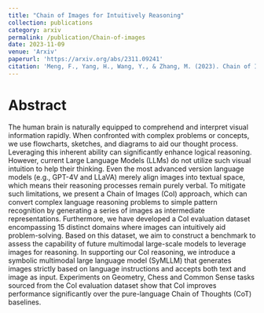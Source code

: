 ```yaml
---
title: "Chain of Images for Intuitively Reasoning"
collection: publications
category: arxiv
permalink: /publication/Chain-of-images
date: 2023-11-09
venue: 'Arxiv'
paperurl: 'https://arxiv.org/abs/2311.09241'
citation: 'Meng, F., Yang, H., Wang, Y., & Zhang, M. (2023). Chain of Images for Intuitively Reasoning. arXiv preprint arXiv:2311.09241.'
---
```



# Abstract

The human brain is naturally equipped to comprehend and interpret visual information rapidly. When confronted with complex problems or concepts, we use flowcharts, sketches, and diagrams to aid our thought process. Leveraging this inherent ability can significantly enhance logical reasoning. However, current Large Language Models (LLMs) do not utilize such visual intuition to help their thinking. Even the most advanced version language models (e.g., GPT-4V and LLaVA) merely align images into textual space, which means their reasoning processes remain purely verbal. To mitigate such limitations, we present a Chain of Images (CoI) approach, which can convert complex language reasoning problems to simple pattern recognition by generating a series of images as intermediate representations. Furthermore, we have developed a CoI evaluation dataset encompassing 15 distinct domains where images can intuitively aid problem-solving. Based on this dataset, we aim to construct a benchmark to assess the capability of future multimodal large-scale models to leverage images for reasoning. In supporting our CoI reasoning, we introduce a symbolic multimodal large language model (SyMLLM) that generates images strictly based on language instructions and accepts both text and image as input. Experiments on Geometry, Chess and Common Sense tasks sourced from the CoI evaluation dataset show that CoI improves performance significantly over the pure-language Chain of Thoughts (CoT) baselines.
